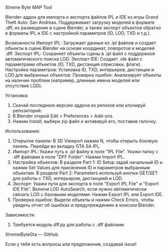 Xtreme Byte MAP Tool

Blender-аддон для импорта и экспорта файлов IPL и IDE из игры Grand Theft Auto: San Andreas. Поддерживает загрузку моделей в формате .dff, их размещение в сцене Blender, а также экспорт объектов обратно в форматы IPL и IDE с настройкой параметров (ID, LOD, TXD и т.д.).

Возможности
Импорт IPL: Загружает данные из .ipl файлов и создает объекты в сцене Blender на основе координат, поворотов и моделей .dff.
Экспорт IPL: Сохраняет объекты сцены в .ipl файл с поддержкой автоматического поиска LOD.
Экспорт IDE: Создает .ide файл с параметрами объектов (ID, TXD, дистанция отрисовки, флаги).
Настройка параметров: Установка ID, TXD, интерьеров, дистанции и LOD для выбранных объектов.
Проверка ошибок: Анализирует объекты на наличие проблем (например, длинные имена моделей или отсутствие LOD).

Установка:

1. Скачай последнюю версию аддона из релизов или клонируй репозиторий:
2. В Blender открой Edit > Preferences > Add-ons.
3. Нажми Install, выбери zip файл и активируй его, поставив галочку.

Использование:

1. Открытие панели:
   В 3D Viewport нажми N, чтобы открыть боковую панель.
   Перейди во вкладку GTA SA IPL.
2. Импорт IPL:
   Укажи путь к .ipl файлу в поле "IPL File".
   Укажи папку с .dff файлами в поле "DFF Folder".
   Нажми Import IPL.
3. Настройка объектов:
   В разделе Part 1: ID Setup задай начальный ID и нажми Set Values для присвоения ID и параметров выбранным объектам.
   В разделе Part 2: Parameters используй кнопки GET/SET для работы с TXD, интерьером, дистанцией и LOD.
4. Экспорт:
   Укажи пути для экспорта в поля "Export IPL File" и "Export IDE File".
   Включи LOD AutoSearch, если нужно автоматически связать LOD с базовыми моделями.
   Нажми Export IPL или Export IDE.
5. Проверка ошибок:
   Выдели объекты и нажми Check Errors, чтобы увидеть отчет об ошибках и предупреждениях в консоли Blender.

Зависимости:
1. Требуется модуль dff.py для работы с .dff файлами.


XtremeByteGta — GitHub

Если у тебя есть вопросы или предложения, создавай issue!
